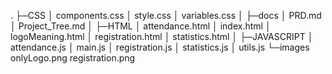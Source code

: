 .
├─CSS
│      components.css
│      style.css
│      variables.css
│
├─docs
│      PRD.md
│      Project_Tree.md
│
├─HTML
│      attendance.html
│      index.html
│      logoMeaning.html
│      registration.html
│      statistics.html
│
├─JAVASCRIPT
│        attendance.js
│        main.js
│        registration.js
│        statistics.js
│        utils.js
└─images
        onlyLogo.png
        registration.png

